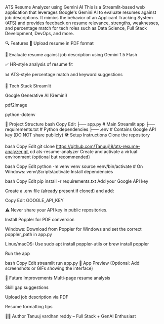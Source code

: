 ATS Resume Analyzer using Gemini AI
This is a Streamlit-based web application that leverages Google's Gemini AI to evaluate resumes against job descriptions. It mimics the behavior of an Applicant Tracking System (ATS) and provides feedback on resume relevance, strengths, weaknesses, and percentage match for tech roles such as Data Science, Full Stack Development, DevOps, and more.

🔍 Features
📄 Upload resume in PDF format

🧠 Evaluate resume against job description using Gemini 1.5 Flash

✅ HR-style analysis of resume fit

📊 ATS-style percentage match and keyword suggestions

🚀 Tech Stack
Streamlit

Google Generative AI (Gemini)

pdf2image

python-dotenv

📁 Project Structure
bash
Copy
Edit
├── app.py               # Main Streamlit app
├── requirements.txt     # Python dependencies
├── .env                 # Contains Google API key (DO NOT share publicly)
🛠️ Setup Instructions
Clone the repository

bash
Copy
Edit
git clone https://github.com/Tanuuj18/ats-resume-analyzer.git
cd ats-resume-analyzer
Create and activate a virtual environment (optional but recommended)

bash
Copy
Edit
python -m venv venv
source venv/bin/activate  # On Windows: venv\Scripts\activate
Install dependencies

bash
Copy
Edit
pip install -r requirements.txt
Add your Google API key

Create a .env file (already present if cloned) and add:

Copy
Edit
GOOGLE_API_KEY

⚠️ Never share your API key in public repositories.

Install Poppler for PDF conversion

Windows: Download from Poppler for Windows and set the correct poppler_path in app.py

Linux/macOS: Use sudo apt install poppler-utils or brew install poppler

Run the app

bash
Copy
Edit
streamlit run app.py
📸 App Preview
(Optional: Add screenshots or GIFs showing the interface)

📌 Future Improvements
Multi-page resume analysis

Skill gap suggestions

Upload job description via PDF

Resume formatting tips

🧑‍💻 Author
Tanuuj vardhan reddy – Full Stack + GenAI Enthusiast
